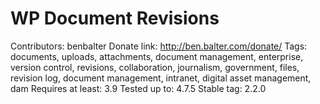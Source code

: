 # WP Document Revisions

Contributors: benbalter
Donate link: <http://ben.balter.com/donate/>
Tags: documents, uploads, attachments, document management, enterprise, version control, revisions, collaboration, journalism, government, files, revision log, document management, intranet, digital asset management, dam
Requires at least: 3.9
Tested up to: 4.7.5
Stable tag: 2.2.0
